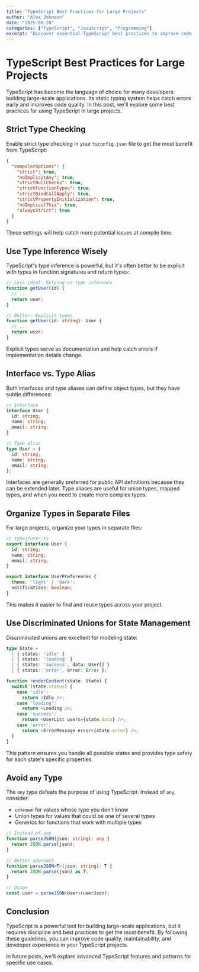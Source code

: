 ```yaml
---
title: "TypeScript Best Practices for Large Projects"
author: "Alex Johnson"
date: "2025-08-20"
categories: ["TypeScript", "JavaScript", "Programming"]
excerpt: "Discover essential TypeScript best practices to improve code quality and maintainability in large-scale projects."
---
```


# TypeScript Best Practices for Large Projects

TypeScript has become the language of choice for many developers building large-scale applications. Its static typing system helps catch errors early and improves code quality. In this post, we'll explore some best practices for using TypeScript in large projects.

## Strict Type Checking

Enable strict type checking in your `tsconfig.json` file to get the most benefit from TypeScript:

```json
{
  "compilerOptions": {
    "strict": true,
    "noImplicitAny": true,
    "strictNullChecks": true,
    "strictFunctionTypes": true,
    "strictBindCallApply": true,
    "strictPropertyInitialization": true,
    "noImplicitThis": true,
    "alwaysStrict": true
  }
}
```

These settings will help catch more potential issues at compile time.

## Use Type Inference Wisely

TypeScript's type inference is powerful, but it's often better to be explicit with types in function signatures and return types:

```typescript
// Less ideal: Relying on type inference
function getUser(id) {
  // ...
  return user;
}

// Better: Explicit types
function getUser(id: string): User {
  // ...
  return user;
}
```

Explicit types serve as documentation and help catch errors if implementation details change.

## Interface vs. Type Alias

Both interfaces and type aliases can define object types, but they have subtle differences:

```typescript
// Interface
interface User {
  id: string;
  name: string;
  email: string;
}

// Type alias
type User = {
  id: string;
  name: string;
  email: string;
};
```

Interfaces are generally preferred for public API definitions because they can be extended later. Type aliases are useful for union types, mapped types, and when you need to create more complex types.

## Organize Types in Separate Files

For large projects, organize your types in separate files:

```typescript
// types/user.ts
export interface User {
  id: string;
  name: string;
  email: string;
}

export interface UserPreferences {
  theme: 'light' | 'dark';
  notifications: boolean;
}
```

This makes it easier to find and reuse types across your project.

## Use Discriminated Unions for State Management

Discriminated unions are excellent for modeling state:

```typescript
type State = 
  | { status: 'idle' }
  | { status: 'loading' }
  | { status: 'success', data: User[] }
  | { status: 'error', error: Error };

function renderContent(state: State) {
  switch (state.status) {
    case 'idle':
      return <Idle />;
    case 'loading':
      return <Loading />;
    case 'success':
      return <UserList users={state.data} />;
    case 'error':
      return <ErrorMessage error={state.error} />;
  }
}
```

This pattern ensures you handle all possible states and provides type safety for each state's specific properties.

## Avoid `any` Type

The `any` type defeats the purpose of using TypeScript. Instead of `any`, consider:

- `unknown` for values whose type you don't know
- Union types for values that could be one of several types
- Generics for functions that work with multiple types

```typescript
// Instead of any
function parseJSON(json: string): any {
  return JSON.parse(json);
}

// Better approach
function parseJSON<T>(json: string): T {
  return JSON.parse(json) as T;
}

// Usage
const user = parseJSON<User>(userJson);
```

## Conclusion

TypeScript is a powerful tool for building large-scale applications, but it requires discipline and best practices to get the most benefit. By following these guidelines, you can improve code quality, maintainability, and developer experience in your TypeScript projects.

In future posts, we'll explore advanced TypeScript features and patterns for specific use cases.
